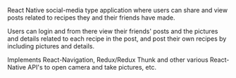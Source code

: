 React Native social-media type application where users can share and view posts related to recipes they and their friends have made. 

Users can login and from there view their friends' posts and the pictures and details related to each recipe in the post, and post their own recipes by including pictures and details. 

Implements React-Navigation, Redux/Redux Thunk and other various React-Native API's to open camera and take pictures, etc. 